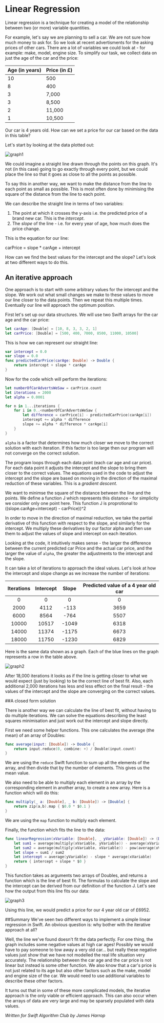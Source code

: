 # Linear Regression

Linear regression is a technique for creating a model of the relationship between two (or more) variable quantities.

For example, let's say we are planning to sell a car. We are not sure how much money to ask for. So we look at recent advertisments for the asking prices of other cars. There are a lot of variables we could look at - for example: make, model, engine size. To simplify our task, we collect data on just the age of the car and the price:

Age (in years)| Price (in £)
--------------|-------------
10 | 500
8 | 400
3 | 7,000
3 | 8,500
2 | 11,000
1 | 10,500

Our car is 4 years old. How can we set a price for our car based on the data in this table?

Let's start by looking at the data plotted out:

![graph1](Images/graph1.png)

We could imagine a straight line drawn through the points on this graph. It's not (in this case) going to go exactly through every point, but we could place the line so that it goes as close to all the points as possible.

To say this in another way, we want to make the distance from the line to each point as small as possible. This is most often done by minimising the square of the distance from the line to each point.

We can describe the straight line in terms of two variables:

1. The point at which it crosses the y-axis i.e. the predicted price of a brand new car. This is the *intercept*.
2. The *slope* of the line - i.e. for every year of age, how much does the price change.

This is the equation for our line:

carPrice = slope * carAge + intercept 


How can we find the best values for the intercept and the slope? Let's look at two different ways to do this.

## An iterative approach
One approach is to start with some arbitrary values for the intercept and the slope. We work out what small changes we make to these values to move our line closer to the data points. Then we repeat this multiple times. Eventually our line will approach the optimum position.

First let's set up our data structures. We will use two Swift arrays for the car age and the car price:

```swift
let carAge: [Double] = [10, 8, 3, 3, 2, 1]
let carPrice: [Double] = [500, 400, 7000, 8500, 11000, 10500]
```

This is how we can represent our straight line:

```swift
var intercept = 0.0
var slope = 0.0
func predictedCarPrice(carAge: Double) -> Double {
    return intercept + slope * carAge
}
```
Now for the code which will perform the iterations:

```swift
let numberOfCarAdvertsWeSaw = carPrice.count
let iterations = 2000
let alpha = 0.0001

for n in 1...iterations {
    for i in 0..<numberOfCarAdvertsWeSaw {
        let difference = carPrice[i] - predictedCarPrice(carAge[i])
        intercept += alpha * difference
        slope += alpha * difference * carAge[i]
    }
}
```

```alpha``` is a factor that determines how much closer we move to the correct solution with each iteration. If this factor is too large then our program will not converge on the correct solution.

The program loops through each data point (each car age and car price). For each data point it adjusts the intercept and the slope to bring them closer to the correct values. The equations used in the code to adjust the intercept and the slope are based on moving in the direction of the maximal reduction of these variables. This is a *gradient descent*.

We want to minimse the square of the distance between the line and the points. We define a function J which represents this distance - for simplicity we consider only one point here. This function J is proprotional to  ((slope.carAge+intercept) - carPrice))^2

In order to move in the direction of maximal reduction, we take the partial derivative of this function with respect to the slope, and similarly for the intercept. We multiply these derivatives by our factor alpha and then use them to adjust the values of slope and intercept on each iteration.

Looking at the code, it intuitively makes sense - the larger the difference between the current predicted car Price and the actual car price, and the larger the value of ```alpha```, the greater the adjustments to the intercept and the slope.

It can take a lot of iterations to approach the ideal values. Let's look at how the intercept and slope change as we increase the number of iterations:

Iterations | Intercept | Slope | Predicted value of a 4 year old car
:---------:|:---------:|:-----:|:------------------------:
0 | 0 | 0 | 0
2000 | 4112 | -113 | 3659 
6000 | 8564 | -764 | 5507 
10000 | 10517 | -1049 | 6318 
14000 | 11374 | -1175 | 6673 
18000 | 11750 | -1230 | 6829 

Here is the same data shown as a graph. Each of the blue lines on the graph represents a row in the table above.

![graph2](Images/graph2.png)

After 18,000 iterations it looks as if the line is getting closer to what we would expect (just by looking) to be the correct line of best fit. Also, each additional 2,000 iterations has less and less effect on the final result - the values of the intercept and the slope are converging on the correct values.

##A closed form solution

There is another way we can calculate the line of best fit, without having to do multiple iterations. We can solve the equations describing the least squares minimisation and just work out the intercept and slope directly. 

First we need some helper functions. This one calculates the average (the mean) of an array of Doubles:

```swift
func average(input: [Double]) -> Double {
    return input.reduce(0, combine: +) / Double(input.count)
}
```
We are using the ```reduce``` Swift function to sum up all the elements of the array, and then divide that by the number of elements. This gives us the mean value.

We also need to be able to multiply each element in an array by the corresponding element in another array, to create a new array. Here is a function which will do this:

```swift
func multiply(_ a: [Double], _ b: [Double]) -> [Double] {
    return zip(a,b).map { $0.0 * $0.1 }
}
```

We are using the ```map``` function to multiply each element.

Finally, the function which fits the line to the data:

```swift
func linearRegression(xVariable: [Double], _ yVariable: [Double]) -> (Double -> Double) {
    let sum1 = average(multiply(xVariable, yVariable)) - average(xVariable) * average(yVariable)
    let sum2 = average(multiply(xVariable, xVariable)) - pow(average(xVariable), 2)
    let slope = sum1 / sum2
    let intercept = average(yVariable) - slope * average(xVariable)
    return { intercept + slope * $0 }
}
```
This function takes as arguments two arrays of Doubles, and returns a function which is the line of best fit. The formulas to calculate the slope and the intercept can be derived from our definition of the function J. Let's see how the output from this line fits our data:

![graph3](Images/graph3.png)

Using this line, we would predict a price for our 4 year old car of £6952.


##Summary
We've seen two different ways to implement a simple linear regression in Swift. An obvious question is: why bother with the iterative approach at all? 

Well, the line we've found doesn't fit the data perfectly. For one thing, the graph includes some negative values at high car ages! Possibly we would have to pay someone to tow away a very old car... but really these negative values just show that we have not modelled the real life situation very accurately. The relationship between the car age and the car price is not linear but instead is some other function. We also know that a car's price is not just related to its age but also other factors such as the make, model and engine size of the car. We would need to use additional variables to describe these other factors. 

It turns out that in some of these more complicated models, the iterative approach is the only viable or efficient approach. This can also occur when the arrays of data are very large and may be sparsely populated with data values.

*Written for Swift Algorithm Club by James Harrop*